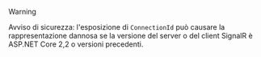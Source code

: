 > [!WARNING]
> Avviso di sicurezza: l'esposizione di `ConnectionId` può causare la rappresentazione dannosa se la versione del server o del client SignalR è ASP.NET Core 2,2 o versioni precedenti.
